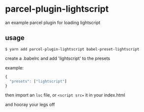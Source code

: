 # parcel-plugin-lightscript

an example parcel plugin for loading lightscript

## usage

```
$ yarn add parcel-plugin-lightscript babel-preset-lightscript
```

create a .babelrc and add 'lightscript' to the presets

example:

```js
{
  "presets": ["lightscript"]
}
```

then import an `lsc` file, or `<script src=` it in your index.html

and hooray your legs off
